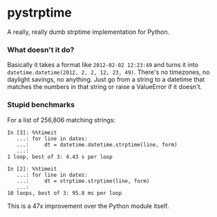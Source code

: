 # pystrptime

A really, really dumb strptime implementation for Python.

### What doesn't it do?

Basically it takes a format like `2012-02-02 12:23:49` and
turns it into `datetime.datetime(2012, 2, 2, 12, 23, 49)`.
There's no timezones, no daylight savings, no anything. Just
go from a string to a datetime that matches the numbers in
that string or raise a ValueError if it doesn't.

### Stupid benchmarks

For a list of 256,806 matching strings:

    In [3]: %%timeit
       ...: for line in dates:
       ...:     dt = datetime.datetime.strptime(line, form)
       ...:
    1 loop, best of 3: 4.43 s per loop

    In [2]: %%timeit
       ...: for line in dates:
       ...:     dt = strptime.strptime(line, form)
       ...:
    10 loops, best of 3: 95.8 ms per loop

This is a 47x improvement over the Python module itself.
